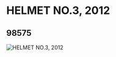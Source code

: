 # HELMET NO.3, 2012
## 98575
![HELMET NO.3, 2012](https://lc-www-live-s.legocdn.com/media/bricks/5/2/4652149.jpg)
